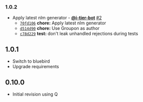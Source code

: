 ### 1.0.2

* Apply latest nlm generator - **[@i-tier-bot](https://github.com/i-tier-bot)** [#2](https://github.com/groupon/assertive-as-promised/pull/2)
  - [`70fd106`](https://github.com/groupon/assertive-as-promised/commit/70fd1064c5e157f7c70d7e21701077c72eabfcf3) **chore:** Apply latest nlm generator
  - [`d514d90`](https://github.com/groupon/assertive-as-promised/commit/d514d900708084c09f622bd0a5edec29ae1686e3) **chore:** Use Groupon as author
  - [`c78d229`](https://github.com/groupon/assertive-as-promised/commit/c78d22990ca29864a9e3e4d244e319a15ad09f98) **test:** don't leak unhandled rejections during tests


## 1.0.1

* Switch to bluebird
* Upgrade requirements

## 0.10.0

* Initial revision using Q
